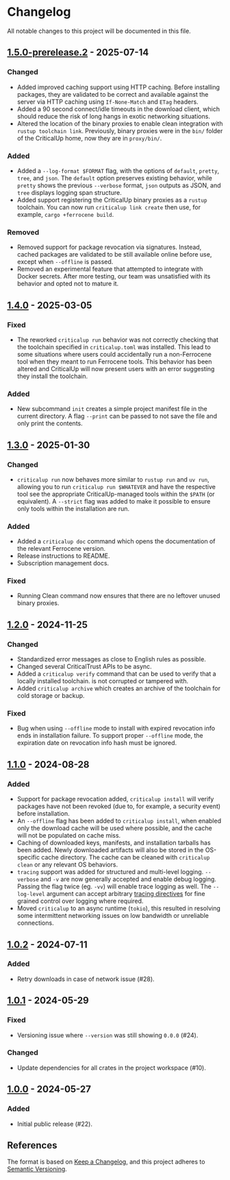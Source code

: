 <!-- SPDX-FileCopyrightText: The Ferrocene Developers -->
<!-- SPDX-License-Identifier: MIT OR Apache-2.0 -->

# Changelog

All notable changes to this project will be documented in this file.

## [1.5.0-prerelease.2] - 2025-07-14

### Changed

- Added improved caching support using HTTP caching. Before installing packages,
  they are validated to be correct and available against the server via HTTP caching
  using `If-None-Match` and `ETag` headers.
- Added a 90 second connect/idle timeouts in the download client, which should reduce the risk of long hangs
  in exotic networking situations.
- Altered the location of the binary proxies to enable clean integration with `rustup toolchain link`.
  Previously, binary proxies were in the `bin/` folder of the CriticalUp home, now they are in `proxy/bin/`.

### Added

- Added a `--log-format $FORMAT` flag, with the options of `default`, `pretty`, `tree`, and `json`.
  The `default` option preserves existing behavior, while `pretty` shows the previous `--verbose` format,
  `json` outputs as JSON, and `tree` displays logging span structure.
- Added support registering the CriticalUp binary proxies as a `rustup` toolchain. You can now run
  `criticalup link create` then use, for example, `cargo +ferrocene build`.

### Removed

- Removed support for package revocation via signatures. Instead, cached packages are
  validated to be still available online before use, except when `--offline` is passed.
- Removed an experimental feature that attempted to integrate with Docker secrets. After more testing,
  our team was unsatisfied with its behavior and opted not to mature it.

## [1.4.0] - 2025-03-05

### Fixed

- The reworked `criticalup run` behavior was not correctly checking that the toolchain specified
  in `criticalup.toml` was installed. This lead to some situations where users could accidentally
  run a non-Ferrocene tool when they meant to run Ferrocene tools. This behavior has been altered
  and CriticalUp will now present users with an error suggesting they install the toolchain.

### Added

- New subcommand `init` creates a simple project manifest file in the current directory. A flag `--print` can
  be passed to not save the file and only print the contents.

## [1.3.0] - 2025-01-30

### Changed

- `criticalup run` now behaves more similar to `rustup run` and `uv run`, allowing you to run
  `criticalup run $WHATEVER` and have the respective tool see the appropriate CriticalUp-managed tools
  within the `$PATH` (or equivalent). A `--strict` flag was added to make it possible to ensure only
  tools within the installation are run.

### Added

- Added a `criticalup doc` command which opens the documentation of the relevant Ferrocene version.
- Release instructions to README.
- Subscription management docs.

### Fixed

- Running Clean command now ensures that there are no leftover unused binary proxies.

## [1.2.0] - 2024-11-25

### Changed

- Standardized error messages as close to English rules as possible.
- Changed several CriticalTrust APIs to be async.
- Added a `criticalup verify` command that can be used to verify that a locally installed toolchain.
  is not corrupted or tampered with.
- Added `criticalup archive` which creates an archive of the toolchain for cold storage or backup.

### Fixed

- Bug when using `--offline` mode to install with expired revocation info ends in installation failure. To
  support proper `--offline` mode, the expiration date on revocation info hash must be ignored.

## [1.1.0] - 2024-08-28

### Added

- Support for package revocation added, `criticalup install` will verify packages have not been
  revoked (due to, for example, a security event) before installation.
- An `--offline` flag has been added to `criticalup install`, when enabled only the download cache
  will be used where possible, and the cache will not be populated on cache miss.
- Caching of downloaded keys, manifests, and installation tarballs has been added. Newly downloaded
  artifacts will also be stored in the OS-specific cache directory. The cache can be cleaned with
  `criticalup clean` or any relevant OS behaviors.
- `tracing` support was added for structured and multi-level logging. `--verbose` and `-v` are now
  generally accepted and enable debug logging. Passing the flag twice (eg. `-vv`) will enable
  trace logging as well. The `--log-level` argument can accept arbitrary
  [tracing directives](https://docs.rs/tracing-subscriber/latest/tracing_subscriber/filter/struct.EnvFilter.html#directives)
  for fine grained control over logging where required.
- Moved `criticalup` to an async runtime (`tokio`), this resulted in resolving some intermittent
  networking issues on low bandwidth or unreliable connections.

## [1.0.2] - 2024-07-11

### Added

- Retry downloads in case of network issue (#28).

## [1.0.1] - 2024-05-29

### Fixed

- Versioning issue where `--version` was still showing `0.0.0` (#24).

### Changed

- Update dependencies for all crates in the project workspace (#10).

## [1.0.0] - 2024-05-27

### Added

- Initial public release (#22).

## References

The format is based on [Keep a Changelog](https://keepachangelog.com/en/1.1.0/),
and this project adheres to [Semantic Versioning](https://semver.org/spec/v2.0.0.html).

[Unreleased]: https://github.com/ferrocene/criticalup/compare/v1.5.0-prerelease.2...HEAD

[1.5.0-prerelease.2]: https://github.com/ferrocene/criticalup/compare/v1.4.0...1.5.0-prerelease.2

[1.4.0]:  https://github.com/ferrocene/criticalup/compare/v1.3.0...1.4.0

[1.3.0]: https://github.com/ferrocene/criticalup/compare/v1.2.0...v1.3.0

[1.2.0]: https://github.com/ferrocene/criticalup/compare/v1.1.0...v1.2.0

[1.1.0]: https://github.com/ferrocene/criticalup/compare/v1.1.0...v1.0.2

[1.0.2]: https://github.com/ferrocene/criticalup/compare/v1.0.1...v1.0.2

[1.0.1]: https://github.com/ferrocene/criticalup/compare/v1.0.0...v1.0.1

[1.0.0]: https://github.com/ferrocene/criticalup/compare/v1.0.0...v1.0.0-prerelease.2

